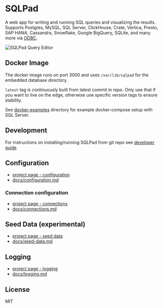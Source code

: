 # SQLPad

A web app for writing and running SQL queries and visualizing the results. Supports Postgres, MySQL, SQL Server, ClickHouse, Crate, Vertica, Presto, SAP HANA, Cassandra, Snowflake, Google BigQuery, SQLite, and many more via [ODBC](https://github.com/rickbergfalk/sqlpad/wiki/ODBC).

![SQLPad Query Editor](https://rickbergfalk.github.io/sqlpad/images/screenshots/v5.1.0.png)

## Docker Image

The docker image runs on port 3000 and uses `/var/lib/sqlpad` for the embedded database directory.

`latest` tag is continuously built from latest commit in repo. Only use that if you want to live on the edge, otherwise use specific version tags to ensure stability.

See [docker-examples](https://github.com/rickbergfalk/sqlpad/tree/master/docker-examples) directory for example docker-compose setup with SQL Server.

## Development

For instructions on installing/running SQLPad from git repo see [developer guide](https://github.com/rickbergfalk/sqlpad/blob/master/DEVELOPER-GUIDE.md)

## Configuration

- [project page - configuration](https://rickbergfalk.github.io/sqlpad/#/configuration)
- [docs/configuration.md](https://github.com/rickbergfalk/sqlpad/blob/master/docs/configuration.md)

### Connection configuration

- [project page - connections](https://rickbergfalk.github.io/sqlpad/#/connections)
- [docs/connections.md](https://github.com/rickbergfalk/sqlpad/blob/master/docs/connections.md)

## Seed Data (experimental)

- [project page - seed data](https://rickbergfalk.github.io/sqlpad/#/seed-data)
- [docs/seed-data.md](https://github.com/rickbergfalk/sqlpad/blob/master/docs/seed-data.md)

## Logging

- [project page - logging](https://rickbergfalk.github.io/sqlpad/#/logging)
- [docs/logging.md](https://github.com/rickbergfalk/sqlpad/blob/master/docs/logging.md)

## License

MIT
